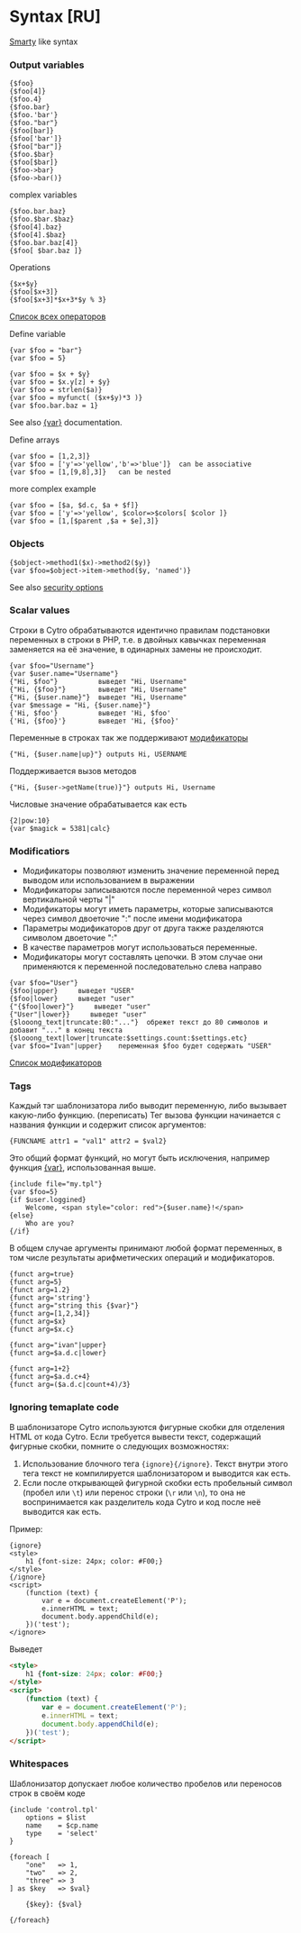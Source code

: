 Syntax [RU]
===========

[Smarty](http://www.smarty.net/) like syntax

### Output variables

```smarty
{$foo}
{$foo[4]}
{$foo.4}
{$foo.bar}
{$foo.'bar'}
{$foo."bar"}
{$foo[bar]}
{$foo['bar']}
{$foo["bar"]}
{$foo.$bar}
{$foo[$bar]}
{$foo->bar}
{$foo->bar()}
```

complex variables

```smarty
{$foo.bar.baz}
{$foo.$bar.$baz}
{$foo[4].baz}
{$foo[4].$baz}
{$foo.bar.baz[4]}
{$foo[ $bar.baz ]}
```

Operations

```smarty
{$x+$y}
{$foo[$x+3]}
{$foo[$x+3]*$x+3*$y % 3}
```

[Список всех операторов](./operators.md)

Define variable

```smarty
{var $foo = "bar"}
{var $foo = 5}
```

```smarty
{var $foo = $x + $y}
{var $foo = $x.y[z] + $y}
{var $foo = strlen($a)}
{var $foo = myfunct( ($x+$y)*3 )}
{var $foo.bar.baz = 1}
```

See also [{var}](./tags/var.md) documentation.

Define arrays

```smarty
{var $foo = [1,2,3]}
{var $foo = ['y'=>'yellow','b'=>'blue']}  can be associative
{var $foo = [1,[9,8],3]}   can be nested
```

more complex example

```smarty
{var $foo = [$a, $d.c, $a + $f]}
{var $foo = ['y'=>'yellow', $color=>$colors[ $color ]}
{var $foo = [1,[$parent ,$a + $e],3]}
```

### Objects

```smarty
{$object->method1($x)->method2($y)}
{var $foo=$object->item->method($y, 'named')}
```

See also [security options](./settings.md)

### Scalar values

Строки в Cytro обрабатываются идентично правилам подстановки переменных в строки в PHP, т.е. в двойных кавычках переменная заменяется на её значение, в одинарных замены не происходит.

```smarty
{var $foo="Username"}
{var $user.name="Username"}
{"Hi, $foo"}          выведет "Hi, Username"
{"Hi, {$foo}"}        выведет "Hi, Username"
{"Hi, {$user.name}"}  выведет "Hi, Username"
{var $message = "Hi, {$user.name}"}
{'Hi, $foo'}          выведет 'Hi, $foo'
{'Hi, {$foo}'}        выведет 'Hi, {$foo}'
```

Переменные в строках так же поддерживают [модификаторы](#modifiers)

```smarty
{"Hi, {$user.name|up}"} outputs Hi, USERNAME
```

Поддерживается вызов методов

```smarty
{"Hi, {$user->getName(true)}"} outputs Hi, Username
```

Числовые значение обрабатывается как есть

```smarty
{2|pow:10}
{var $magick = 5381|calc}
```

### Modificatiors

* Модификаторы позволяют изменить значение переменной перед выводом или использованием в выражении
* Модификаторы записываются после переменной через символ вертикальной черты "|"
* Модификаторы могут иметь параметры, которые записываются через символ двоеточие ":" после имени модификатора
* Параметры модификаторов друг от друга также разделяются символом двоеточие ":"
* В качестве параметров могут использоваться переменные.
* Модификаторы могут составлять цепочки. В этом случае они применяются к переменной последовательно слева направо

```smarty
{var $foo="User"}
{$foo|upper}     выведет "USER"
{$foo|lower}     выведет "user"
{"{$foo|lower}"}     выведет "user"
{"User"|lower}}     выведет "user"
{$looong_text|truncate:80:"..."}  обрежет текст до 80 символов и добавит "..." в конец текста
{$looong_text|lower|truncate:$settings.count:$settings.etc}
{var $foo="Ivan"|upper}    переменная $foo будет содержать "USER"
```

[Список модификаторов](./main.md#modifiers)

### Tags

Каждый тэг шаблонизатора либо выводит переменную, либо вызывает какую-либо функцию. (переписать)
Тег вызова функции начинается с названия функции и содержит список аргументов:

```smarty
{FUNCNAME attr1 = "val1" attr2 = $val2}
```

Это общий формат функций, но могут быть исключения, например функция [{var}](./tags/var.md), использованная выше.

```smarty
{include file="my.tpl"}
{var $foo=5}
{if $user.loggined}
    Welcome, <span style="color: red">{$user.name}!</span>
{else}
    Who are you?
{/if}
```

В общем случае аргументы принимают любой формат переменных, в том числе результаты арифметических операций и модификаторов.

```smarty
{funct arg=true}
{funct arg=5}
{funct arg=1.2}
{funct arg='string'}
{funct arg="string this {$var}"}
{funct arg=[1,2,34]}
{funct arg=$x}
{funct arg=$x.c}
```

```smarty
{funct arg="ivan"|upper}
{funct arg=$a.d.c|lower}
```

```smarty
{funct arg=1+2}
{funct arg=$a.d.c+4}
{funct arg=($a.d.c|count+4)/3}
```

### Ignoring temaplate code

В шаблонизаторе Cytro используются фигурные скобки для отделения HTML от кода Cytro.
Если требуется вывести текст, содержащий фигурные скобки, помните о следующих возможностях:

1. Использование блочного тега `{ignore}{/ignore}`. Текст внутри этого тега текст не компилируется шаблонизатором и выводится как есть.
2. Если после открывающей фигурной скобки есть пробельный символ (пробел или `\t`) или перенос строки (`\r` или `\n`), то она не воспринимается как разделитель кода Cytro и код после неё выводится как есть.

Пример:

```smarty
{ignore}
<style>
	h1 {font-size: 24px; color: #F00;}
</style>
{/ignore}
<script>
	(function (text) {
		var e = document.createElement('P');
		e.innerHTML = text;
		document.body.appendChild(e);
	})('test');
</ignore>
```

Выведет

```html
<style>
	h1 {font-size: 24px; color: #F00;}
</style>
<script>
	(function (text) {
		var e = document.createElement('P');
		e.innerHTML = text;
		document.body.appendChild(e);
	})('test');
</script>
```

### Whitespaces

Шаблонизатор допускает любое количество пробелов или переносов строк в своём коде

```smarty
{include 'control.tpl'
    options = $list
    name    = $cp.name
    type    = 'select'
}

{foreach [
    "one"   => 1,
    "two"   => 2,
    "three" => 3
] as $key   => $val}

    {$key}: {$val}

{/foreach}
```